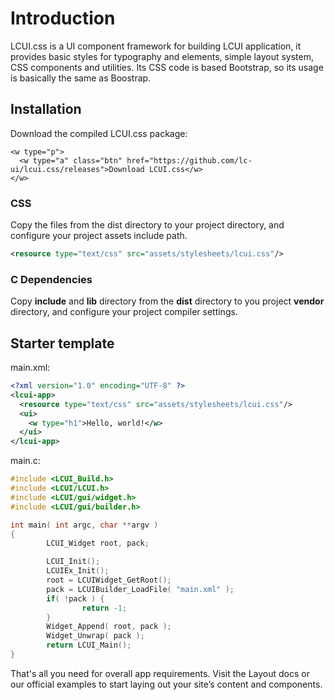 # Introduction

LCUI.css is a UI component framework for building LCUI application, it provides basic styles for typography and elements, simple layout system, CSS components and utilities. Its CSS code is based Bootstrap, so its usage is basically the same as Boostrap.

## Installation

Download the compiled LCUI.css package:

``` embedded-xml
<w type="p">
  <w type="a" class="btn" href="https://github.com/lc-ui/lcui.css/releases">Download LCUI.css</w>
</w>
```

### CSS

Copy the files from the dist directory to your project directory, and configure your project assets include path.

``` xml
<resource type="text/css" src="assets/stylesheets/lcui.css"/>
```

### C Dependencies

Copy **include** and **lib** directory from the **dist** directory to you project **vendor** directory, and configure your project compiler settings.

## Starter template

main.xml:

``` xml
<?xml version="1.0" encoding="UTF-8" ?>
<lcui-app>
  <resource type="text/css" src="assets/stylesheets/lcui.css"/>
  <ui>
    <w type="h1">Hello, world!</w>
  </ui>
</lcui-app>
```

main.c:

``` c
#include <LCUI_Build.h>
#include <LCUI/LCUI.h>
#include <LCUI/gui/widget.h>
#include <LCUI/gui/builder.h>

int main( int argc, char **argv )
{
        LCUI_Widget root, pack;

        LCUI_Init();
        LCUIEx_Init();
        root = LCUIWidget_GetRoot();
        pack = LCUIBuilder_LoadFile( "main.xml" );
        if( !pack ) {
                return -1;
        }
        Widget_Append( root, pack );
        Widget_Unwrap( pack );
        return LCUI_Main();
}
```

That's all you need for overall app requirements. Visit the Layout docs or our official examples to start laying out your site’s content and components.
